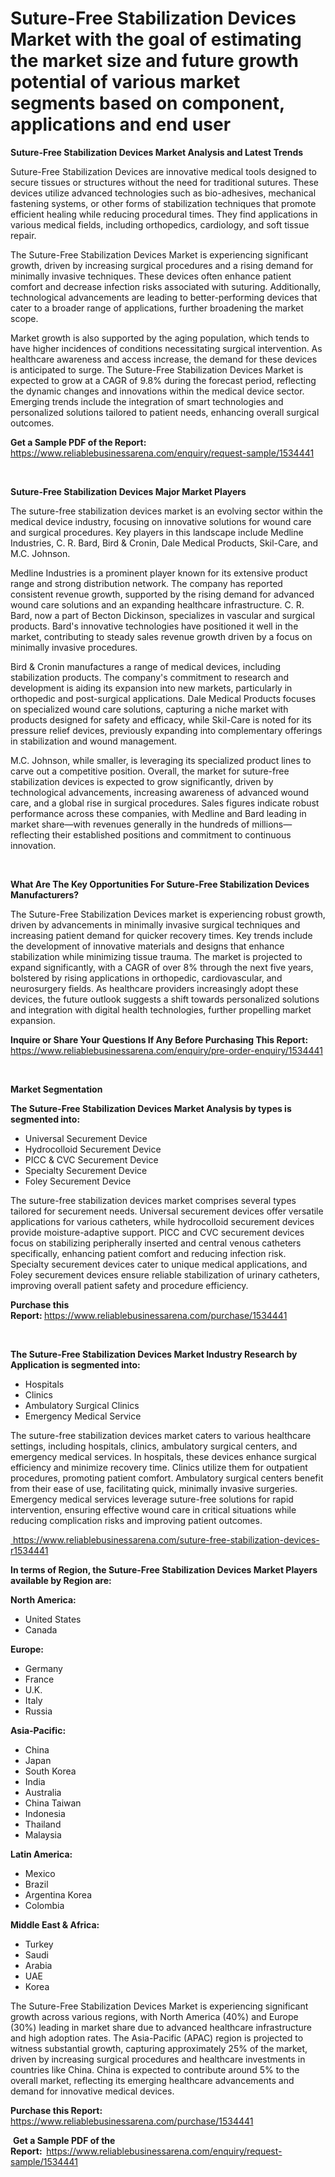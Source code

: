 <p><h1>Suture-Free Stabilization Devices Market with the goal of estimating the market size and future growth potential of various market segments based on component, applications and end user</h1></p><p><strong>Suture-Free Stabilization Devices Market Analysis and Latest Trends</strong></p>
<p><p>Suture-Free Stabilization Devices are innovative medical tools designed to secure tissues or structures without the need for traditional sutures. These devices utilize advanced technologies such as bio-adhesives, mechanical fastening systems, or other forms of stabilization techniques that promote efficient healing while reducing procedural times. They find applications in various medical fields, including orthopedics, cardiology, and soft tissue repair.</p><p>The Suture-Free Stabilization Devices Market is experiencing significant growth, driven by increasing surgical procedures and a rising demand for minimally invasive techniques. These devices often enhance patient comfort and decrease infection risks associated with suturing. Additionally, technological advancements are leading to better-performing devices that cater to a broader range of applications, further broadening the market scope.</p><p>Market growth is also supported by the aging population, which tends to have higher incidences of conditions necessitating surgical intervention. As healthcare awareness and access increase, the demand for these devices is anticipated to surge. The Suture-Free Stabilization Devices Market is expected to grow at a CAGR of 9.8% during the forecast period, reflecting the dynamic changes and innovations within the medical device sector. Emerging trends include the integration of smart technologies and personalized solutions tailored to patient needs, enhancing overall surgical outcomes.</p></p>
<p><strong>Get a Sample PDF of the Report:&nbsp;</strong> <a href="https://www.reliablebusinessarena.com/enquiry/request-sample/1534441?utm_campaign=3270&utm_medium=2&utm_source=Github&utm_content=ia&utm_term=14042025&utm_id=suture-free-stabilization-devices">https://www.reliablebusinessarena.com/enquiry/request-sample/1534441</a></p>
<p>&nbsp;</p>
<p><strong>Suture-Free Stabilization Devices Major Market Players</strong></p>
<p><p>The suture-free stabilization devices market is an evolving sector within the medical device industry, focusing on innovative solutions for wound care and surgical procedures. Key players in this landscape include Medline Industries, C. R. Bard, Bird & Cronin, Dale Medical Products, Skil-Care, and M.C. Johnson. </p><p>Medline Industries is a prominent player known for its extensive product range and strong distribution network. The company has reported consistent revenue growth, supported by the rising demand for advanced wound care solutions and an expanding healthcare infrastructure. C. R. Bard, now a part of Becton Dickinson, specializes in vascular and surgical products. Bard's innovative technologies have positioned it well in the market, contributing to steady sales revenue growth driven by a focus on minimally invasive procedures.</p><p>Bird & Cronin manufactures a range of medical devices, including stabilization products. The company's commitment to research and development is aiding its expansion into new markets, particularly in orthopedic and post-surgical applications. Dale Medical Products focuses on specialized wound care solutions, capturing a niche market with products designed for safety and efficacy, while Skil-Care is noted for its pressure relief devices, previously expanding into complementary offerings in stabilization and wound management.</p><p>M.C. Johnson, while smaller, is leveraging its specialized product lines to carve out a competitive position. Overall, the market for suture-free stabilization devices is expected to grow significantly, driven by technological advancements, increasing awareness of advanced wound care, and a global rise in surgical procedures. Sales figures indicate robust performance across these companies, with Medline and Bard leading in market share—with revenues generally in the hundreds of millions—reflecting their established positions and commitment to continuous innovation.</p></p>
<p>&nbsp;</p>
<p><strong>What Are The Key Opportunities For Suture-Free Stabilization Devices Manufacturers?</strong></p>
<p><p>The Suture-Free Stabilization Devices market is experiencing robust growth, driven by advancements in minimally invasive surgical techniques and increasing patient demand for quicker recovery times. Key trends include the development of innovative materials and designs that enhance stabilization while minimizing tissue trauma. The market is projected to expand significantly, with a CAGR of over 8% through the next five years, bolstered by rising applications in orthopedic, cardiovascular, and neurosurgery fields. As healthcare providers increasingly adopt these devices, the future outlook suggests a shift towards personalized solutions and integration with digital health technologies, further propelling market expansion.</p></p>
<p><strong>Inquire or Share Your Questions If Any Before Purchasing This Report:</strong> <a href="https://www.reliablebusinessarena.com/enquiry/pre-order-enquiry/1534441?utm_campaign=3270&utm_medium=2&utm_source=Github&utm_content=ia&utm_term=14042025&utm_id=suture-free-stabilization-devices">https://www.reliablebusinessarena.com/enquiry/pre-order-enquiry/1534441</a></p>
<p>&nbsp;</p>
<p><strong>Market Segmentation</strong></p>
<p><strong>The Suture-Free Stabilization Devices Market Analysis by types is segmented into:</strong></p>
<p><ul><li>Universal Securement Device</li><li>Hydrocolloid Securement Device</li><li>PICC & CVC Securement Device</li><li>Specialty Securement Device</li><li>Foley Securement Device</li></ul></p>
<p><p>The suture-free stabilization devices market comprises several types tailored for securement needs. Universal securement devices offer versatile applications for various catheters, while hydrocolloid securement devices provide moisture-adaptive support. PICC and CVC securement devices focus on stabilizing peripherally inserted and central venous catheters specifically, enhancing patient comfort and reducing infection risk. Specialty securement devices cater to unique medical applications, and Foley securement devices ensure reliable stabilization of urinary catheters, improving overall patient safety and procedure efficiency.</p></p>
<p><strong>Purchase this Report:&nbsp;</strong><a href="https://www.reliablebusinessarena.com/purchase/1534441?utm_campaign=3270&utm_medium=2&utm_source=Github&utm_content=ia&utm_term=14042025&utm_id=suture-free-stabilization-devices">https://www.reliablebusinessarena.com/purchase/1534441</a></p>
<p>&nbsp;</p>
<p><strong>The Suture-Free Stabilization Devices Market Industry Research by Application is segmented into:</strong></p>
<p><ul><li>Hospitals</li><li>Clinics</li><li>Ambulatory Surgical Clinics</li><li>Emergency Medical Service</li></ul></p>
<p><p>The suture-free stabilization devices market caters to various healthcare settings, including hospitals, clinics, ambulatory surgical centers, and emergency medical services. In hospitals, these devices enhance surgical efficiency and minimize recovery time. Clinics utilize them for outpatient procedures, promoting patient comfort. Ambulatory surgical centers benefit from their ease of use, facilitating quick, minimally invasive surgeries. Emergency medical services leverage suture-free solutions for rapid intervention, ensuring effective wound care in critical situations while reducing complication risks and improving patient outcomes.</p></p>
<p><a href="https://www.reliablebusinessarena.com/suture-free-stabilization-devices-r1534441?utm_campaign=3270&utm_medium=2&utm_source=Github&utm_content=ia&utm_term=14042025&utm_id=suture-free-stabilization-devices">&nbsp;https://www.reliablebusinessarena.com/suture-free-stabilization-devices-r1534441</a></p>
<p><strong>In terms of Region, the Suture-Free Stabilization Devices Market Players available by Region are:</strong></p>
<p>
    <p> <strong> North America: </strong>
        <ul>
            <li>United States</li>
            <li>Canada</li>
        </ul>
        </p> 
    <p> <strong> Europe: </strong>
        <ul>
            <li>Germany</li>
            <li>France</li>
            <li>U.K.</li>
            <li>Italy</li>
            <li>Russia</li>
        </ul>
        </p> 
    <p> <strong> Asia-Pacific: </strong>
        <ul>
            <li>China</li>
            <li>Japan</li>
            <li>South Korea</li>
            <li>India</li>
            <li>Australia</li>
            <li>China Taiwan</li>
            <li>Indonesia</li>
            <li>Thailand</li>
            <li>Malaysia</li>
        </ul>
        </p> 
    <p> <strong> Latin America: </strong>
        <ul>
            <li>Mexico</li>
            <li>Brazil</li>
            <li>Argentina Korea</li>
            <li>Colombia</li>
        </ul>
        </p> 
    <p> <strong> Middle East & Africa: </strong>
        <ul>
            <li>Turkey</li>
            <li>Saudi</li>
            <li>Arabia</li>
            <li>UAE</li>
            <li>Korea</li>
        </ul>
    </p>
    </p>
<p><p>The Suture-Free Stabilization Devices Market is experiencing significant growth across various regions, with North America (40%) and Europe (30%) leading in market share due to advanced healthcare infrastructure and high adoption rates. The Asia-Pacific (APAC) region is projected to witness substantial growth, capturing approximately 25% of the market, driven by increasing surgical procedures and healthcare investments in countries like China. China is expected to contribute around 5% to the overall market, reflecting its emerging healthcare advancements and demand for innovative medical devices.</p></p>
<p><strong>Purchase this Report: </strong><a href="https://www.reliablebusinessarena.com/purchase/1534441?utm_campaign=3270&utm_medium=2&utm_source=Github&utm_content=ia&utm_term=14042025&utm_id=suture-free-stabilization-devices">https://www.reliablebusinessarena.com/purchase/1534441</a></p>
<p>&nbsp;<strong>Get a Sample PDF of the Report:&nbsp;&nbsp;</strong><a href="https://www.reliablebusinessarena.com/enquiry/request-sample/1534441?utm_campaign=3270&utm_medium=2&utm_source=Github&utm_content=ia&utm_term=14042025&utm_id=suture-free-stabilization-devices">https://www.reliablebusinessarena.com/enquiry/request-sample/1534441</a></p>
<p><strong></strong></p>
<p><p></p><p></p><p></p></p>